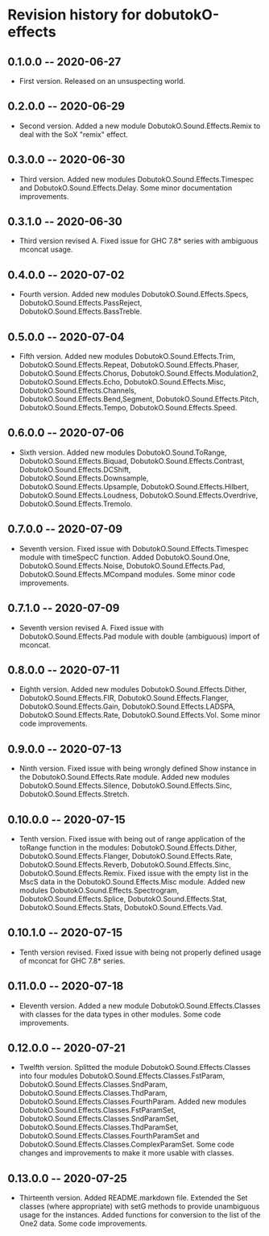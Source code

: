 # Revision history for dobutokO-effects

## 0.1.0.0 -- 2020-06-27

* First version. Released on an unsuspecting world.

## 0.2.0.0 -- 2020-06-29

* Second version. Added a new module DobutokO.Sound.Effects.Remix to deal with the SoX "remix" effect.

## 0.3.0.0 -- 2020-06-30

* Third version. Added new modules DobutokO.Sound.Effects.Timespec and DobutokO.Sound.Effects.Delay. Some minor documentation improvements.

## 0.3.1.0 -- 2020-06-30

* Third version revised A. Fixed issue for GHC 7.8* series with ambiguous mconcat usage.

## 0.4.0.0 -- 2020-07-02

* Fourth version. Added new modules DobutokO.Sound.Effects.Specs, DobutokO.Sound.Effects.PassReject, DobutokO.Sound.Effects.BassTreble. 

## 0.5.0.0 -- 2020-07-04

* Fifth version. Added new modules DobutokO.Sound.Effects.Trim, DobutokO.Sound.Effects.Repeat, DobutokO.Sound.Effects.Phaser, 
DobutokO.Sound.Effects.Chorus, DobutokO.Sound.Effects.Modulation2, DobutokO.Sound.Effects.Echo, DobutokO.Sound.Effects.Misc, 
DobutokO.Sound.Effects.Channels, DobutokO.Sound.Effects.Bend,Segment, DobutokO.Sound.Effects.Pitch, DobutokO.Sound.Effects.Tempo, 
DobutokO.Sound.Effects.Speed.

## 0.6.0.0 -- 2020-07-06

* Sixth version. Added new modules DobutokO.Sound.ToRange, DobutokO.Sound.Effects.Biquad, DobutokO.Sound.Effects.Contrast, 
DobutokO.Sound.Effects.DCShift, DobutokO.Sound.Effects.Downsample, DobutokO.Sound.Effects.Upsample, DobutokO.Sound.Effects.Hilbert, 
DobutokO.Sound.Effects.Loudness, DobutokO.Sound.Effects.Overdrive, DobutokO.Sound.Effects.Tremolo.

## 0.7.0.0 -- 2020-07-09

* Seventh version. Fixed issue with DobutokO.Sound.Effects.Timespec module with timeSpecC function. Added DobutokO.Sound.One, DobutokO.Sound.Effects.Noise, 
DobutokO.Sound.Effects.Pad, DobutokO.Sound.Effects.MCompand modules. Some minor code improvements.

## 0.7.1.0 -- 2020-07-09

* Seventh version revised A. Fixed issue with DobutokO.Sound.Effects.Pad module with double (ambiguous) import of mconcat. 

## 0.8.0.0 -- 2020-07-11

* Eighth version. Added new modules DobutokO.Sound.Effects.Dither, DobutokO.Sound.Effects.FIR, DobutokO.Sound.Effects.Flanger, DobutokO.Sound.Effects.Gain, 
DobutokO.Sound.Effects.LADSPA, DobutokO.Sound.Effects.Rate, DobutokO.Sound.Effects.Vol. Some minor code improvements.

## 0.9.0.0 -- 2020-07-13

* Ninth version. Fixed issue with being wrongly defined Show instance in the DobutokO.Sound.Effects.Rate module. Added new modules 
DobutokO.Sound.Effects.Silence, DobutokO.Sound.Effects.Sinc, DobutokO.Sound.Effects.Stretch. 

## 0.10.0.0 -- 2020-07-15

* Tenth version. Fixed issue with being out of range application of the toRange function in the modules: DobutokO.Sound.Effects.Dither, 
DobutokO.Sound.Effects.Flanger, DobutokO.Sound.Effects.Rate, DobutokO.Sound.Effects.Reverb, DobutokO.Sound.Effects.Sinc, DobutokO.Sound.Effects.Remix. 
Fixed issue with the empty list in the MscS data in the DobutokO.Sound.Effects.Misc module. Added new modules DobutokO.Sound.Effects.Spectrogram, 
DobutokO.Sound.Effects.Splice, DobutokO.Sound.Effects.Stat, DobutokO.Sound.Effects.Stats, DobutokO.Sound.Effects.Vad.

## 0.10.1.0 -- 2020-07-15

* Tenth version revised. Fixed issue with being not properly defined usage of mconcat for GHC 7.8* series. 

## 0.11.0.0 -- 2020-07-18

* Eleventh version. Added a new module DobutokO.Sound.Effects.Classes with classes for the data types in other modules. Some code improvements. 

## 0.12.0.0 -- 2020-07-21

* Twelfth version. Splitted the module DobutokO.Sound.Effects.Classes into four modules DobutokO.Sound.Effects.Classes.FstParam, 
DobutokO.Sound.Effects.Classes.SndParam, DobutokO.Sound.Effects.Classes.ThdParam, DobutokO.Sound.Effects.Classes.FourthParam. 
Added new modules DobutokO.Sound.Effects.Classes.FstParamSet, DobutokO.Sound.Effects.Classes.SndParamSet, DobutokO.Sound.Effects.Classes.ThdParamSet, 
DobutokO.Sound.Effects.Classes.FourthParamSet and DobutokO.Sound.Effects.Classes.ComplexParamSet. Some code changes and improvements to make 
it more usable with classes.

## 0.13.0.0 -- 2020-07-25

* Thirteenth version. Added README.markdown file. Extended the Set classes (where appropriate) with setG methods to provide unambiguous usage for the instances.
Added functions for conversion to the list of the One2 data. Some code improvements.
